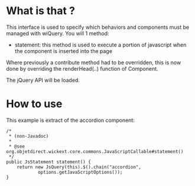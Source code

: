 # What is that ? #

This interface is used to specify which behaviors and components must be managed with wiQuery. You will 1 method:

  * statement: this method is used to execute a portion of javascript when the component is inserted into the page

Where previously a contribute method had to be overridden, this is now done by overriding the renderHead(..) function of Component.

The jQuery API will be loaded.

# How to use #

This example is extract of the accordion component:

```
/*
 * (non-Javadoc)
 *
 * @see org.objetdirect.wickext.core.commons.JavaScriptCallable#statement()
 */
public JsStatement statement() {
	return new JsQuery(this).$().chain("accordion",
			options.getJavaScriptOptions());
}
```